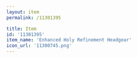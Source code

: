 ```yaml
---
layout: item
permalink: /11301395

title: Item
id: '11301395'
item_name: 'Enhanced Holy Refinement Headgear'
icon_url: '11300745.png'
---
```

